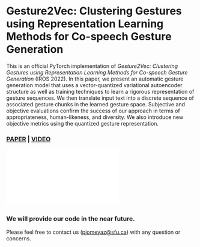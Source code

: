 # Gesture2Vec: Clustering Gestures using Representation Learning Methods for Co-speech Gesture Generation

This is an official PyTorch implementation of *Gesture2Vec: Clustering Gestures using Representation Learning Methods for Co-speech Gesture Generation* (IROS 2022). In this paper, we present an automatic gesture generation model that uses a vector-quantized variational autoencoder structure as well as training techniques to learn a rigorous representation of gesture sequences. We then translate input text into a discrete sequence of associated gesture chunks in the learned gesture space. Subjective and objective evaluations confirm the success of our approach in terms of appropriateness, human-likeness, and diversity. We also introduce new objective metrics using the quantized gesture representation.

### [PAPER]() | [VIDEO](https://www.youtube.com/watch?v=ac8jWk4fdCU)

![OVERVIEW](Figures/model.pdf)

### We will provide our code in the near future.



Please feel free to contact us (pjomeyaz@sfu.ca) with any question or concerns.